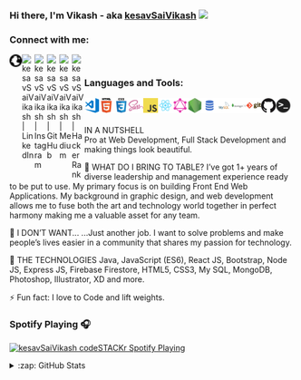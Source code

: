 ### Hi there, I'm Vikash - aka [kesavSaiVikash][website] <img src="https://media.giphy.com/media/hvRJCLFzcasrR4ia7z/giphy.gif" width="25px">

### Connect with me:

[<img align="left" alt="kesavSaiVikash" width="22px" src="https://raw.githubusercontent.com/iconic/open-iconic/master/svg/globe.svg" />][website]
[<img align="left" alt="kesavSaiVikash | LinkedIn" width="22px" src="https://cdn.jsdelivr.net/npm/simple-icons@v3/icons/linkedin.svg" />][linkedin]
[<img align="left" alt="kesavSaiVikash | Instagram" width="22px" src="https://cdn.jsdelivr.net/npm/simple-icons@v3/icons/instagram.svg" />][instagram]
[<img align="left" alt="kesavSaiVikash | GitHub" width="22px" src="https://spng.pngfind.com/pngs/s/19-198304_github-logo-png-transparent-github-logo-png-png.png" />][GitHub]
[<img align="left" alt="kesavSaiVikash | Medium" width="22px" src="https://cdn4.iconfinder.com/data/icons/social-media-2210/24/Medium-512.png" />][Medium]
[<img align="left" alt="kesavSaiVikash | HackerRank" width="22px" src="https://upload.wikimedia.org/wikipedia/commons/4/40/HackerRank_Icon-1000px.png" />][HackerRank]
<br />

### Languages and Tools:

<img align="left" alt="Visual Studio Code" width="26px" src="https://raw.githubusercontent.com/github/explore/80688e429a7d4ef2fca1e82350fe8e3517d3494d/topics/visual-studio-code/visual-studio-code.png"/>
<img align="left" alt="HTML5" width="26px" src="https://raw.githubusercontent.com/github/explore/80688e429a7d4ef2fca1e82350fe8e3517d3494d/topics/html/html.png"/>
<img align="left" alt="CSS3" width="26px" src="https://raw.githubusercontent.com/github/explore/80688e429a7d4ef2fca1e82350fe8e3517d3494d/topics/css/css.png"/>
<img align="left" alt="Sass" width="26px" src="https://raw.githubusercontent.com/github/explore/80688e429a7d4ef2fca1e82350fe8e3517d3494d/topics/sass/sass.png"/>
<img align="left" alt="JavaScript" width="26px" src="https://raw.githubusercontent.com/github/explore/80688e429a7d4ef2fca1e82350fe8e3517d3494d/topics/javascript/javascript.png"/>
<img align="left" alt="React" width="26px" src="https://raw.githubusercontent.com/github/explore/80688e429a7d4ef2fca1e82350fe8e3517d3494d/topics/react/react.png"/>
<img align="left" alt="GraphQL" width="26px" src="https://raw.githubusercontent.com/github/explore/80688e429a7d4ef2fca1e82350fe8e3517d3494d/topics/graphql/graphql.png"/>
<img align="left" alt="Node.js" width="26px" src="https://raw.githubusercontent.com/github/explore/80688e429a7d4ef2fca1e82350fe8e3517d3494d/topics/nodejs/nodejs.png"/>
<img align="left" alt="SQL" width="26px" src="https://raw.githubusercontent.com/github/explore/80688e429a7d4ef2fca1e82350fe8e3517d3494d/topics/sql/sql.png" />
<img align="left" alt="MySQL" width="26px" src="https://raw.githubusercontent.com/github/explore/80688e429a7d4ef2fca1e82350fe8e3517d3494d/topics/mysql/mysql.png"/>
<img align="left" alt="MongoDB" width="26px" src="https://raw.githubusercontent.com/github/explore/80688e429a7d4ef2fca1e82350fe8e3517d3494d/topics/mongodb/mongodb.png"/>
<img align="left" alt="Git" width="26px" src="https://raw.githubusercontent.com/github/explore/80688e429a7d4ef2fca1e82350fe8e3517d3494d/topics/git/git.png"/>
<img align="left" alt="GitHub" width="26px" src="https://raw.githubusercontent.com/github/explore/78df643247d429f6cc873026c0622819ad797942/topics/github/github.png"/>
<img align="left" alt="Terminal" width="26px" src="https://raw.githubusercontent.com/github/explore/80688e429a7d4ef2fca1e82350fe8e3517d3494d/topics/terminal/terminal.png"/>

<br />
<br />


IN A NUTSHELL
<br/>
Pro at Web Development, Full Stack Development and making things look beautiful. 

🔭 WHAT DO I BRING TO TABLE?
I’ve got 1+ years of diverse leadership and management experience ready to be put to use. My primary focus is on building Front End Web Applications. My background in graphic design, and web development allows me to fuse both the art and technology world together in perfect harmony making me a valuable asset for any team.

🌱 I DONʼT WANT...
...Just another job. I want to solve problems and make people’s lives easier in a community that shares my passion for technology.

🥅  THE TECHNOLOGIES
Java, JavaScript (ES6), React JS, Bootstrap, Node JS, Express JS, Firebase Firestore, HTML5, CSS3, My SQL, MongoDB, Photoshop, Illustrator, XD and more.

⚡ Fun fact: I love to Code and lift weights.


### Spotify Playing 🎧

[<img src="https://now-playing-codestackr.vercel.app/api/spotify-playing" alt="kesavSaiVikash codeSTACKr Spotify Playing" width="350" />](https://open.spotify.com/user/swyqyimdc12jajde4vpwd2x1b)


<details>
  <summary>:zap: GitHub Stats</summary>

  <img align="left" alt="kesavSaiVikash GitHub Stats" src="https://github-readme-stats.codestackr.vercel.app/api?username=kesavSaiVikash&show_icons=true&hide_border=true" />

</details>

[website]: https://my-portfolio-c7a8a.web.app
[instagram]: https://instagram.com/vikash_naidu
[linkedin]: https://www.linkedin.com/in/kesavsaivikashbollam/
[HackerRank]: https://www.hackerrank.com/vikashbollam?hr_r=1 
[GitHub]: https://github.com/kesavSaiVikash
[Medium]: https://medium.com/@vikashbollam
